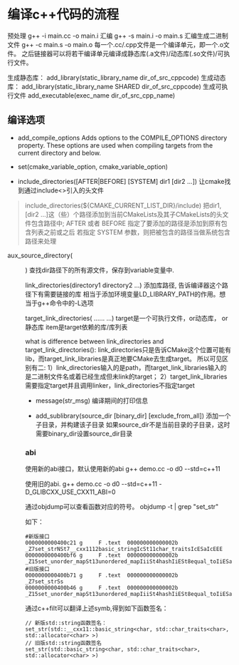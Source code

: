 # 编译c++代码的流程
预处理
g++ -i main.cc -o main.i
汇编
g++ -s main.i -o main.s
汇编生成二进制文件
g++ -c main.s -o main.o
每一个.cc/.cpp文件是一个编译单元，即一个.o文件。
之后链接器可以将若干编译单元编译成静态库(.a文件)/动态库(.so文件)/可执行文件。




生成静态库：
add_library(static_library_name dir_of_src_cppcode)
生成动态库：
add_library(static_library_name SHARED dir_of_src_cppcode)
生成可执行文件
add_executable(exec_name dir_of_src_cpp_name)


## 编译选项
- add_compile_options
Adds options to the COMPILE_OPTIONS directory property. These options are used when compiling targets from the current directory and below.

- set(cmake_variable_option, cmake_variable_option)

- include_directories([AFTER|BEFORE] [SYSTEM] dir1 [dir2 ...])
让cmake找到通过include<>引入的头文件

> include_directories(${CMAKE_CURRENT_LIST_DIR}/include)
把dir1, [dir2 …]这（些）个路径添加到当前CMakeLists及其子CMakeLists的头文件包含路径中;
AFTER 或者 BEFORE 指定了要添加的路径是添加到原有包含列表之前或之后
若指定 SYSTEM 参数，则把被包含的路径当做系统包含路径来处理

aux_source_directory(<dir> <variable>)
查找dir路径下的所有源文件，保存到variable变量中.

link_directories(directory1 directory2 ...)
添加库路径, 告诉编译器这个路径下有需要链接的库
相当于添加环境变量LD_LIBRARY_PATH的作用。想当于g++命令中的-L选项

target_link_directories(<target> ...<item>... ...)
target是一个可执行文件，or动态库， or静态库
item是target依赖的库/库列表

what is difference between link_directories and target_link_directories():
link_directories只是告诉CMake这个位置可能有lib，而target_link_libraries是真正地要CMake去生成target。
所以可见区别有二:
1）link_directories输入的是path，而target_link_libraries输入的是二进制文件名或着已经生成但未link的target；
2）target_link_libraries需要指定target并且调用linker，link_directories不指定target


- message(str_msg)
编译期间的打印信息

- add_sublibrary(source_dir [binary_dir] [exclude_from_all])
添加一个子目录，并构建该子目录
如果source_dir不是当前目录的子目录，这时需要binary_dir设置source_dir目录


### abi
使用新的abi接口，默认使用新的abi
g++ demo.cc -o d0 --std=c++11


使用旧的abi.
g++ demo.cc -o d0 --std=c++11 -D_GLIBCXX_USE_CXX11_ABI=0

通过objdump可以查看函数对应的符号。
objdump -t  | grep "set_str"

如下：
```
#新版接口
0000000000400c21 g     F .text  000000000000002b              _Z7set_strNSt7__cxx1112basic_stringIcSt11char_traitsIcESaIcEEE
0000000000400bf6 g     F .text  000000000000002b              _Z15set_unorder_mapSt13unordered_mapIiiSt4hashIiESt8equal_toIiESaISt4pairIKiiEEE
#旧版接口
0000000000400b71 g     F .text  000000000000002b              _Z7set_strSs
0000000000400b46 g     F .text  000000000000002b              _Z15set_unorder_mapSt13unordered_mapIiiSt4hashIiESt8equal_toIiESaISt4pairIKiiEEE
```
通过c++filt可以翻译上述symb,得到如下函数签名：
```
// 新版std::string函数签名：
set_str(std::__cxx11::basic_string<char, std::char_traits<char>, std::allocator<char> >)
// 旧版std::string函数签名
set_str(std::basic_string<char, std::char_traits<char>, std::allocator<char> >)
```
